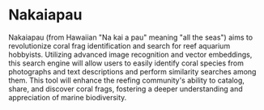 # Nakaiapau

Nakaiapau (from Hawaiian "Na kai a pau" meaning "all the seas") aims to revolutionize coral frag identification and search for reef aquarium hobbyists. Utilizing advanced image recognition and vector embeddings, this search engine will allow users to easily identify coral species from photographs and text descriptions and perform similarity searches among them. This tool will enhance the reefing community's ability to catalog, share, and discover coral frags, fostering a deeper understanding and appreciation of marine biodiversity.
